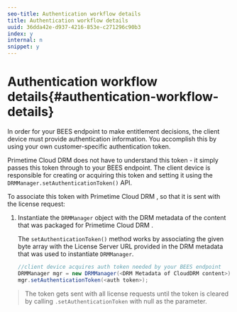 ```yaml
---
seo-title: Authentication workflow details
title: Authentication workflow details
uuid: 36dda42e-d937-4216-853e-c271296c90b3
index: y
internal: n
snippet: y
---
```


# Authentication workflow details{#authentication-workflow-details}

In order for your BEES endpoint to make entitlement decisions, the client device must provide authentication information. You accomplish this by using your own customer-specific authentication token.

Primetime Cloud DRM  does not have to understand this token - it simply passes this token through to your BEES endpoint. The client device is responsible for creating or acquiring this token and setting it using the `DRMManager.setAuthenticationToken()` API.

To associate this token with  Primetime Cloud DRM , so that it is sent with the license request: 

1. Instantiate the `DRMManager` object with the DRM metadata of the content that was packaged for  Primetime Cloud DRM .

   The `setAuthenticationToken()` method works by associating the given byte array with the License Server URL provided in the DRM metadata that was used to instantiate `DRMManager`.

   ```java
   //client device acquires auth token needed by your BEES endpoint  
   DRMManager mgr = new DRMManager(<DRM Metadata of CloudDRM content>);  
   mgr.setAuthenticationToken(<auth token>);
   ```

>The token gets sent with all license requests until the token is cleared by calling `.setAuthenticationToken` with null as the parameter. 
